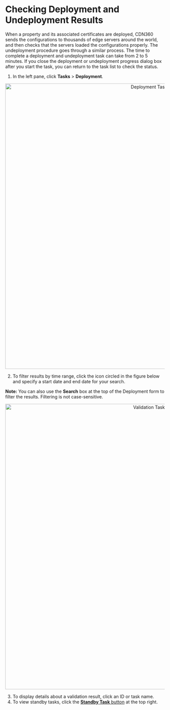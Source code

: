 <!--?xml version="1.0" encoding="utf-8"?-->

# Checking Deployment and Undeployment Results

When a property and its associated certificates are deployed, CDN360 sends the configurations to thousands of edge servers around the world, and then checks that the servers loaded the configurations properly. The undeployment procedure goes through a similar process. The time to complete a deployment and undeployment task can take from 2 to 5 minutes. If you close the deployment or undeployment progress dialog box after you start the task, you can return to the task list to check the status.

1. In the left pane, click **Tasks** > **Deployment**.

<p align="center"><img src="/docs/resources/images/tasks/tasks-deployment.png" alt="Deployment Tasks" width="900"></p>
 
2. To filter results by time range, click the icon circled in the figure below and specify a start date and end date for your search.

**Note:** You can also use the **Search** box at the top of the Deployment form to filter the results. Filtering is not case-sensitive.

<p align="center"><img src="/docs/resources/images/tasks/validation_time_range_filter.png" alt="Validation Tasks" width="900"></p>

3. To display details about a validation result, click an ID or task name.
4. To view standby tasks, click the [**Standby Task** button](</docs/portal/certificates/standby-tasks.md>) at the top right.

